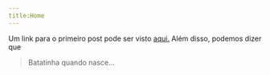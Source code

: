 ```yaml
---
title:Home
---
```


Um link para o primeiro post pode ser visto [aqui.](/_posts/2019-08-21-criando-uma-postagem-de-blog-com-markdown.md) Além disso, podemos dizer que

>Batatinha quando nasce... 
